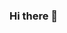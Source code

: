 ### Hi there 👋

<!--
**danield309/danield309** is a ✨ _special_ ✨ repository because its `README.md` (this file) appears on your GitHub profile.

Here are some ideas to get you started:

- 🔭 I’m currently working on getting a Bachelor's degree in Computer Science at Dominican University of California
- 🌱 I’m currently learning full stack Python & Blockchain
- 👯 I’m looking to collaborate on projects
- 🤔 I’m looking for help with C.S theory
- 💬 Ask me about back-end web
- 📫 How to reach me: duque1daniel@gmail.com
- 😄 Pronouns: He/Him
-->
